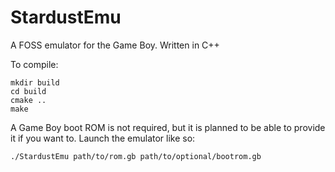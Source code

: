 # StardustEmu
A FOSS emulator for the Game Boy. Written in C++

To compile:

```
mkdir build
cd build
cmake ..
make
```

A Game Boy boot ROM is not required, but it is planned to be able to provide it if you want to. Launch the emulator like so:

```./StardustEmu path/to/rom.gb path/to/optional/bootrom.gb```
